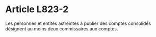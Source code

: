 # Article L823-2

Les personnes et entités astreintes à publier des comptes consolidés désignent au moins deux commissaires aux comptes.
